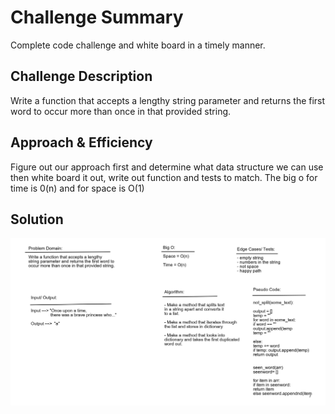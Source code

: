 # Challenge Summary
Complete code challenge and white board in a timely manner.

## Challenge Description

Write a function that accepts a lengthy string parameter and returns the first word to occur more than once in that provided string.

## Approach & Efficiency

Figure out our approach first and determine what data structure we can use then white board it out, write out function and tests to match.  The big o for time is 0(n) and for space is O(1)

## Solution

<img src = "assets/cc31.png">
